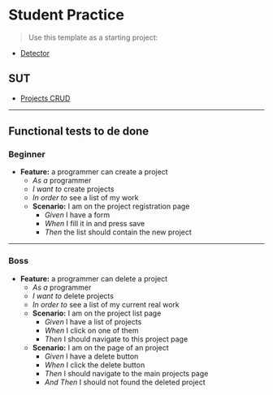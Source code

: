 # Student Practice

> Use this template as a starting project:

- [Detector](https://github.com/AtomicBuilders/detector)

## SUT

- [Projects CRUD](https://angularbuilders.github.io/angular-budget/projects)

---

## Functional tests to de done

### Beginner

- **Feature:** a programmer can create a project
  - _As a_ programmer
  - _I want to_ create projects
  - _In order to_ see a list of my work
  - **Scenario:** I am on the project registration page
    - _Given_ I have a form
    - _When_ I fill it in and press save
    - _Then_ the list should contain the new project

---

### Boss

- **Feature:** a programmer can delete a project
  - _As a_ programmer
  - _I want to_ delete projects
  - _In order to_ see a list of my current real work
  - **Scenario:** I am on the project list page
    - _Given_ I have a list of projects
    - _When_ I click on one of them
    - _Then_ I should navigate to this project page
  - **Scenario:** I am on the page of an project
    - _Given_ I have a delete button
    - _When_ I click the delete button
    - _Then_ I should navigate to the main projects page
    - _And Then_ I should not found the deleted project

